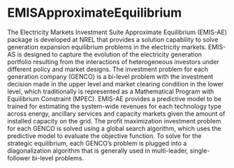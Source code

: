 # EMISApproximateEquilibrium
The Electricity Markets Investment Suite Approximate Equilibrium (EMIS-AE) package is  developed at NREL that provides a solution capability to solve generation expansion equilibrium problems in the electricity markets. EMIS-AS is designed to capture the evolution of the electricity generation portfolio resulting from the interactions of heterogeneous investors under different policy and market designs. The investment problem for each generation company (GENCO) is a bi-level problem with the investment decision made in the upper level and market clearing condition in the lower level, which traditionally is represented as a Mathematical Program with Equilibrium Constraint (MPEC). EMIS-AE provides a predictive model to be trained for estimating the system-wide revenues for each technology type across energy, ancillary services and capacity markets given the amount of installed capacity on the grid. The profit maximization investment problem for each GENCO is solved using a global search algorithm, which uses the predictive model to evaluate the objective function. To solve for the strategic equilibrium, each GENCO’s problem is plugged into a diagonalization algorithm that is generally used in multi-leader, single-follower bi-level problems.

